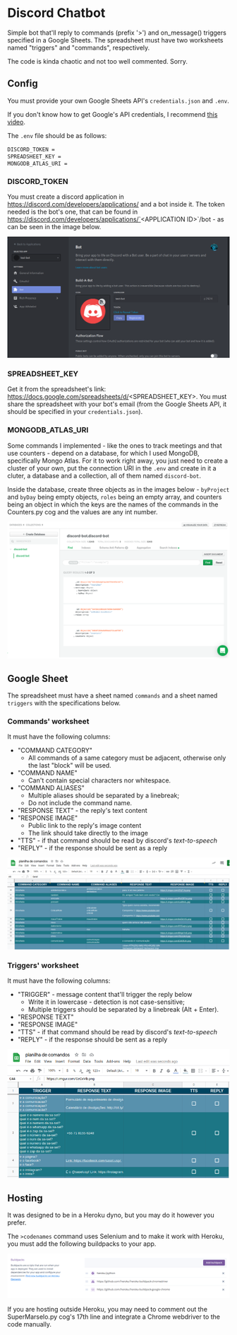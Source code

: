# Discord Chatbot

Simple bot that'll reply to commands (prefix '>') and on_message() triggers specified in a Google Sheets.
The spreadsheet must have two worksheets named "triggers" and "commands", respectively. 

The code is kinda chaotic and not too well commented. Sorry.

## Config

You must provide your own Google Sheets API's `credentials.json` and `.env`.

If you don't know how to get Google's API credentials, I recommend [this video](https://www.youtube.com/watch?v=cnPlKLEGR7E).

The `.env` file should be as follows:
```
DISCORD_TOKEN = 
SPREADSHEET_KEY = 
MONGODB_ATLAS_URI = 
```

### DISCORD_TOKEN
You must create a discord application in https://discord.com/developers/applications/ and a bot inside it. The token needed is the bot's one, that can be found in https://discord.com/developers/applications/`<APPLICATION ID\>`/bot - as can be seen in the image below.

![Where to get the DISCORD_TOKEN](screenshots/discord-token-example.png "Where to get the DISCORD_TOKEN")

### SPREADSHEET_KEY
Get it from the spreadsheet's link: https://docs.google.com/spreadsheets/d/<SPREADSHEET_KEY>. You must share the spreadsheet with your bot's email (from the Google Sheets API, it should be specified in your `credentials.json`).

### MONGODB_ATLAS_URI
Some commands I implemented - like the ones to track meetings and that use counters - depend on a database, for which I used MongoDB, specifically Mongo Atlas. For it to work right away, you just need to create a cluster of your own, put the connection URI in the `.env` and create in it a cluter, a database and a collection, all of them named `discord-bot`.

Inside the database, create three objects as in the images below - `byProject` and `byDay` being empty objects, `roles` being an empty array, and counters being an object in which the keys are the names of the commands in the Counters.py cog and the values are any int number.

![Mongo Atlas Database Organization](screenshots/mongo-example.png "Mongo Atlas Database Organization")

## Google Sheet
The spreadsheet must have a sheet named `commands` and a sheet named `triggers` with the specifications below.

### Commands' worksheet
It must have the following columns:
 - "COMMAND CATEGORY"
   - All commands of a same category must be adjacent, otherwise only the last "block" will be used.
 - "COMMAND NAME"
   - Can't contain special characters nor whitespace.
 - "COMMAND ALIASES"
   - Multiple aliases should be separated by a linebreak;
   - Do not include the command name.
 - "RESPONSE TEXT" - the reply's text content
 - "RESPONSE IMAGE" 
   - Public link to the reply's image content
   - The link should take directly to the image
 - "TTS" - if that command should be read by discord's _text-to-speech_
 - "REPLY" - if the response should be sent as a reply 

!['commands' sheet](screenshots/commands-example.png "'commands' sheet")

### Triggers' worksheet
It must have the following columns:
 - "TRIGGER" - message content that'll trigger the reply below
   - Write it in lowercase - detection is not case-sensitive;
   - Multiple triggers should be separated by a linebreak (Alt + Enter).
 - "RESPONSE TEXT"
 - "RESPONSE IMAGE"
 - "TTS" - if that command should be read by discord's _text-to-speech_
 - "REPLY" - if the response should be sent as a reply 

!['triggers' sheet](screenshots/triggers-example.png "'triggers' sheet")

## Hosting
It was designed to be in a Heroku dyno, but you may do it however you prefer.

The `>codenames` command uses Selenium and to make it work with Heroku, you must add the following buildpacks to your app.

![Heroku Buildpacks](screenshots/heroku-example.png "Heroku Buildpacks")

If you are hosting outside Heroku, you may need to comment out the SuperMarselo.py cog's 17th line and integrate a Chrome webdriver to the code manually.
